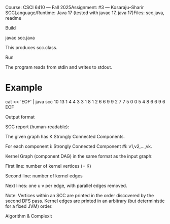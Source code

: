 Course: CSCI 6410 — Fall 2025Assignment: #3 — Kosaraju–Sharir SCCLanguage/Runtime: Java 17 (tested with javac 17, java 17)Files: scc.java, readme

Build

javac scc.java

This produces scc.class.

Run

The program reads from stdin and writes to stdout.

# Example
cat << 'EOF' | java scc
10
13
1 4
4 3
3 1
8 1
2 6
6 9
9 2
7 7
5 0
0 5
4 8
6 6
9 6
EOF

Output format

SCC report (human-readable):

The given graph has K Strongly Connected Components.

For each component i: Strongly Connected Component #i: v1,v2,...,vk.

Kernel Graph (component DAG) in the same format as the input graph:

First line: number of kernel vertices (= K)

Second line: number of kernel edges

Next lines: one u v per edge, with parallel edges removed.

Note: Vertices within an SCC are printed in the order discovered by the second DFS pass. Kernel edges are printed in an arbitrary (but deterministic for a fixed JVM) order.

Algorithm & Complexit